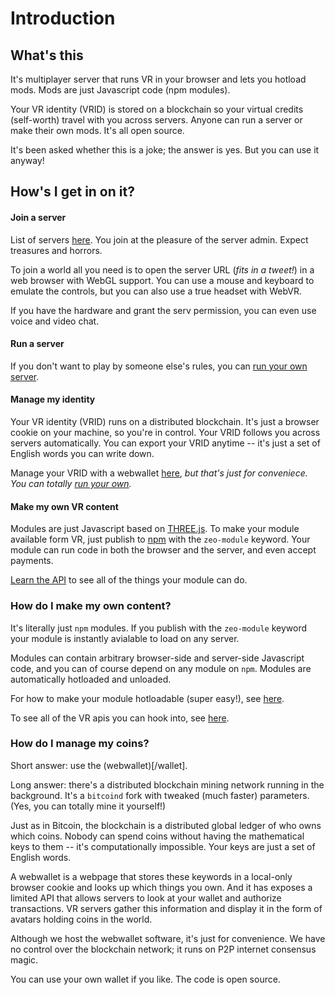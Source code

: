 # Introduction

## What's this

It's multiplayer server that runs VR in your browser and lets you hotload mods. Mods are just Javascript code (npm modules).

Your VR identity (VRID) is stored on a blockchain so your virtual credits (self-worth) travel with you across servers. Anyone can run a server or make their own mods. It's all open source.

It's been asked whether this is a joke; the answer is yes. But you can use it anyway!

## How's I get in on it?

#### Join a server

List of servers [here](/servers). You join at the pleasure of the server admin. Expect treasures and horrors.

To join a world all you need is to open the server URL (<i>fits in a tweet!</i>) in a web browser with WebGL support. You can use a mouse and keyboard to emulate the controls, but you can also use a true headset with WebVR.

If you have the hardware and grant the serv permission, you can even use voice and video chat.

#### Run a server

If you don't want to play by someone else's rules, you can [run your own server](/docs/run).

#### Manage my identity

Your VR identity (VRID) runs on a distributed blockchain. It's just a browser cookie on your machine, so you're in control. Your VRID follows you across servers automatically. You can export your VRID anytime -- it's just a set of English words you can write down.

Manage your VRID with a webwallet [here](/id), _but that's just for conveniece. You can totally [run your own](/webwallet)._

#### Make my own VR content

Modules are just Javascript based on [THREE.js](https://threejs.org). To make your module available form VR, just publish to [npm](https://npmjs.org) with the `zeo-module` keyword. Your module can run code in both the browser and the server, and even accept payments.

[Learn the API](/docs/api) to see all of the things your module can do.

### How do I make my own content?

It's literally just `npm` modules. If you publish with the `zeo-module` keyword your module is instantly avialable to load on any server.

Modules can contain arbitrary browser-side and server-side Javascript code, and you can of course depend on any module on `npm`. Modules are automatically hotloaded and unloaded.

For how to make your module hotloadable (super easy!), see [here]().

To see all of the VR apis you can hook into, see [here]().

### How do I manage my coins?

Short answer: use the (webwallet)[/wallet].

Long answer: there's a distributed blockchain mining network running in the background. It's a `bitcoind` fork with tweaked (much faster) parameters. (Yes, you can totally mine it yourself!)

Just as in Bitcoin, the blockchain is a distributed global ledger of who owns which coins. Nobody can spend coins without having the mathematical keys to them -- it's computationally impossible. Your keys are just a set of English words.

A webwallet is a webpage that stores these keywords in a local-only browser cookie and looks up which things you own. And it has exposes a limited API that allows servers to look at your wallet and authorize transactions. VR servers gather this information and display it in the form of avatars holding coins in the world.

Although we host the webwallet software, it's just for convenience. We have no control over the blockchain network; it runs on P2P internet consensus magic.

You can use your own wallet if you like. The code is open source.

